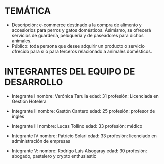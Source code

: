 # TEMÁTICA
- Descripción: e-commerce destinado a la compra de alimento y accesiorios para perros y gatos domésticos. Asimismo, se ofrecerá servicios de guardería, peluquería y de paseadores para dichos animales.
- Público: toda persona que desee adquirir un producto o servicio ofrecido para sí o para terceros relacionado a animales domésticos. 

# INTEGRANTES DEL EQUIPO DE DESARROLLO

- Integrante I
nombre: Verónica Tarulla
edad: 31
profesión: Licenciada en Gestión Hotelera


- Integrante II
nombre: Gastón Cantero
edad: 25
profesión: profesor de inglés

- Integrante III
nombre: Lucas Tollino
edad: 33
profesión: médico

- Integrante IV
nombre: Patricio Solari
edad: 33
profesión: licenciado en administración de empresas

- Integrante V:
nombre: Rodrigo Luis Alsogaray
edad: 30
profesión: abogado, pastelero y crypto enthusiastic

